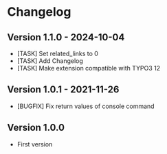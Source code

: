 # Changelog

## Version 1.1.0 - 2024-10-04
* [TASK] Set related_links to 0
* [TASK] Add Changelog
* [TASK] Make extension compatible with TYPO3 12

## Version 1.0.1 - 2021-11-26
* [BUGFIX] Fix return values of console command

## Version 1.0.0
* First version
